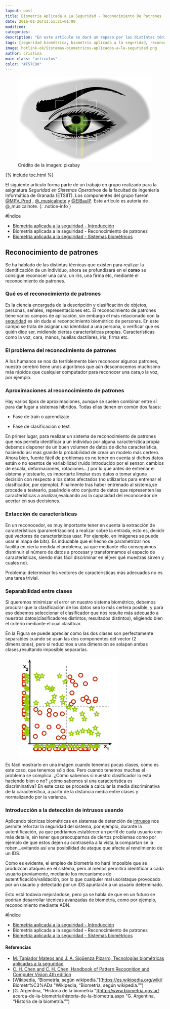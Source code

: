 ```yaml
---
layout: post
title: Biometría Aplicada a La Seguridad - Reconocimiento De Patrones
date: 2016-01-26T11:51:21+01:00
modified:
categories:
description: "En este artículo se dará un repaso por las distintas ténicas existentes de reconocimiento de patrones y cómo pueden usarse sobre datos biométricos."
tags: [seguridad biométrica, biometría aplicada a la seguridad, reconocimiento de patrones biométricos, sistemas biométricos, biometría de la mano]
image: hotlink-ok/Sistemas-biometricos-aplicados-a-la-seguridad.png
author: cristina
main-class: "articulos"
color: "#F57C00"
---
```


<figure>
  <a href="/assets/img/hotlink-ok/Sistemas-biometricos-aplicados-a-la-seguridad.png"><img src="/assets/img/hotlink-ok/Sistemas-biometricos-aplicados-a-la-seguridad.png" title="{{ page.title }}" alt="{{ page.title }}" /></a>
  <span class="image-credit">Crédito de la imagen: pixabay<a href="https://pixabay.com/en/biometrics-eye-security-154660/"></a></span><br/>
</figure>

{% include toc.html %}

El siguiente artículo forma parte de un trabajo en grupo realizado para la asignatura _Seguridad en Sistemas Operativos_ de la facultad de Ingeniería Informática de Granada (ETSIIT). Los componentes del grupo fueron [@MPV_Prod](http://twitter.com/MPV_Prod) , [@_musicalnote](http://twitter.com/_musicalnote) y [@ElBaulP](http://twitter.com/elbaulp). Este artículo es autoría de @_musicalnote.
{: .notice-info }

#Índice

- [Biometría aplicada a la seguiridad - Introducción](/biometria-seguridad-introduccion "Biometría aplicada a la seguiridad - Introducción")
- Biometría aplicada a la seguiridad - Reconocimiento de patrones
- [Biometría aplicada a la seguiridad - Sistemas biométricos](/sistemas-biometricos "Biometría aplicada a la seguiridad - Sistemas biométricos")

<!--ad-->

Reconocimiento de patrones
--------------------------

Se ha hablado de las distintas técnicas que existen para realizar la
identificación de un individuo, ahora se profundizará en el **como** se
consigue reconocer una cara, un iris, una firma etc, mediante el
reconocimiento de patrones.

### Qué es el reconocimiento de patrones

Es la ciencia encargada de la descripción y clasificación de objetos,
personas, señales, representaciones etc. El reconocimiento de patrones
tiene varios campos de aplicación, sin embargo el más relacionado con la
[seguridad](/security-now/ "Artículos de seguridad") es sin duda el reconocimiento biométrico de personas. En este
campo se trata de asignar una identidad a una persona, o verificar que
es quién dice ser, midiendo ciertas características propias.
Características como la voz, cara, manos, huellas dactilares, iris,
firma etc.

### El problema del reconocimiento de patrones

A los humanos se nos da terriblemente bien reconocer algunos patrones,
nuestro cerebro tiene unos algoritmos que aún desconocemos muchísimo más
rápidos que cualquier computador para reconocer una cara,o la voz, por
ejemplo.

### Aproximaciones al reconocimiento de patrones

Hay varios tipos de aproximaciones, aunque se suelen combinar entre sí
para dar lugar a sistemas híbridos. Todas ellas tienen en común dos
fases:

-   Fase de train o aprendizaje

-   Fase de clasificación o test.

En primer lugar, para realizar un sistema de reconocimiento de patrones
que nos permita identificar a un individuo por alguna característica
propia debemos disponer de un buen volumen de datos de dicha
característica, haciendo así más grande la probabilidad de crear un
modelo más certero. Ahora bien, fuente fácil de problemas es no tener en
cuenta si dichos datos están o no exentos de variabilidad (ruido
introducido por el sensor, cambios de escala, deformaciones,
rotaciones…) por lo que antes de entrenar el sistema y testearlo, es
importarte limpiar esos datos o tomar alguna decisión con respecto a los
datos afectados (no utilizarlos para entrenar el clasificador, por
ejemplo). Finalmente tras haber entrenado al sistema,se procede a
testearlo, pasándole otro conjunto de datos que representen las
características a analizar,evaluando así la capacidad del reconocedor de
acertar en sus decisiones.

### Extacción de características

En un reconocedor, es muy importante tener en cuenta la extracción de
características (parametrización) a realizar sobre la entrada, esto es,
decidir qué vectores de características usar. Por ejemplo, en imágenes
se puede usar el mapa de bits). Es indudable que el hecho de
parametrizar nos facilita en cierta medida el problema, ya que mediante
ella conseguimos disminuir el número de datos a procesar y transformamos
el espacio de características, siendo más fácil discriminar en él(ver
qué muestras sirven y cuales no).

Problema: determinar los vectores de características más adecuados no es
una tarea trivial.

### Separabilidad entre clases

Si queremos minimizar el error en nuestro sistema biométrico, debemos
procurar que la clasificación de los datos sea lo más certera posible, y
para eso debemos seleccionar el clasificador que nos resulte más
adecuado a nuestros datos(clasificadores distintos, resultados
distintos), eligiendo bien el criterio mediante el cual clasificar.

En la Figura se puede apreciar como las dos clases son
perfectamente separables cuando se usan las dos componentes del vector
(2 dimensiones), pero si reducimos a una dimensión se solapan ambas
clases,resultando imposible separarlas.

<figure>
  <a href="/assets/img/separability.png"><img src="/assets/img/separability.png" title="Separabilidad de dos clases con vectores
  bidimensionales" alt="Separabilidad de dos clases con vectores
  bidimensionales" /></a>
</figure>

Es fácil mostrarlo en una imágen cuando tenemos pocas clases, como es
este caso, que tenemos sólo dos. Pero cuando tenemos muchas el problema
se complica. ¿Cómo sabemos si nuestro clasificador lo está haciendo bien
o no? ¿cómo sabemos si una característica es discriminativa? En este
caso se procede a calcular la media discriminativa de la característica,
a partir de la distancia media entre clases y normalizando por la
varianza.

### Introducción a la detección de intrusos usando

Aplicando técnicas biométricas en sistemas de detención de [intrusos](/6-formas-usadas-por-los-cibercriminales-para-robar-o-vulnerar-credenciales-de-login/ "6 formas usadas por los cibercriminales para robar o vulnerar credenciales de login") nos
permite reforzar la seguridad del sistema, por ejemplo, durante la
autentificación, ya que podríamos establecer un perfil de cada usuario
con más detalle, sin tener que preocuparnos de ciertos problemas como
por ejemplo de que estos dejen su contraseña a la vista,la compartan se
la roben…evitando así una posibilidad de ataque que afecte al
rendimiento de un IDS.

Como es evidente, el empleo de biometría no hará imposible que se
produzcan ataques en el sistema, pero al menos permitirá identificar a
cada usuario previamente, mediante los mecanismos de
autentificación/validación, por lo que cualquier mal uso/ataque
provocado por un usuario y detectado por un IDS apuntarán a un usuario
determinado.

Esto está todavía mejorándose, pero ya se habla de que en un futuro se
podrían desarrollar técnicas avanzadas de biometría, como por ejemplo,
reconocimiento mediante ADN.

#Índice

- [Biometría aplicada a la seguiridad - Introducción](/biometria-seguridad-introduccion "Biometría aplicada a la seguiridad - Introducción")
- Biometría aplicada a la seguiridad - Reconocimiento de patrones
- [Biometría aplicada a la seguiridad - Sistemas biométricos](/sistemas-biometricos "Biometría aplicada a la seguiridad - Sistemas biométricos")

#### Referencias

- [M. Tapiador Mateos and J. A. Sigüenza Pizarro, Tecnologías biométricas aplicadas a la
seguridad](http://www.amazon.es/gp/product/8478976361/ref=as_li_ss_tl?ie=UTF8&camp=3626&creative=24822&creativeASIN=8478976361&linkCode=as2&tag=bmacoc-21 "M. Tapiador Mateos and J. A. Sigüenza Pizarro, Tecnologías biométricas aplicadas a la
seguridad")
- [C. H. Chen and C. H. Chen, Handbook of Pattern Recognition and Computer Vision 4th edition](http://www.amazon.es/gp/product/9814656526/ref=as_li_ss_tl?ie=UTF8&camp=3626&creative=24822&creativeASIN=9814656526&linkCode=as2&tag=bmab-21 "C. H. Chen and C. H. Chen, Handbook of Pattern Recognition and Computer Vision 4th edition")
- [Wikipedia, “Biometría, según wikipedia.”](https://es.wikipedia.org/wiki/
Biometr%C3%ADa "Wikipedia, “Biometría, según wikipedia.”")
- [G. Argentina, “Historia de la biometría.”](http://www.biometria.gov.ar/
acerca-de-la-biometria/historia-de-la-biometria.aspx "G. Argentina, “Historia de la biometría.”")
